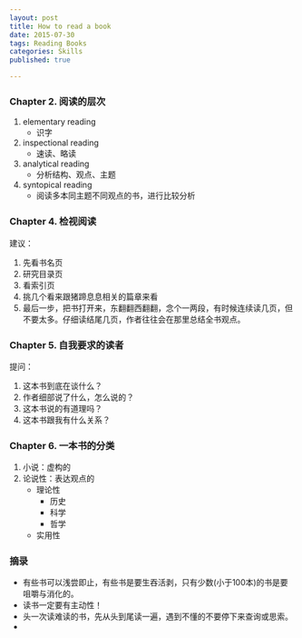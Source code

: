 ```yaml
---
layout: post
title: How to read a book
date: 2015-07-30
tags: Reading Books
categories: Skills
published: true

---
```



### Chapter 2. 阅读的层次

1. elementary reading
   * 识字
2. inspectional reading
   * 速读、略读
3. analytical reading
   * 分析结构、观点、主题
4. syntopical reading
   * 阅读多本同主题不同观点的书，进行比较分析


### Chapter 4. 检视阅读

建议：

1. 先看书名页
2. 研究目录页
3. 看索引页
4. 挑几个看来跟猪蹄息息相关的篇章来看
5. 最后一步，把书打开来，东翻翻西翻翻，念个一两段，有时候连续读几页，但不要太多。仔细读结尾几页，作者往往会在那里总结全书观点。

### Chapter 5. 自我要求的读者

提问：

1. 这本书到底在谈什么？
2. 作者细部说了什么，怎么说的？
3. 这本书说的有道理吗？
4. 这本书跟我有什么关系？

### Chapter 6. 一本书的分类

1. 小说：虚构的
2. 论说性：表达观点的
    * 理论性
        * 历史
        * 科学
        * 哲学
    * 实用性


### 摘录
* 有些书可以浅尝即止，有些书是要生吞活剥，只有少数(小于100本)的书是要咀嚼与消化的。
* 读书一定要有主动性！
* 头一次读难读的书，先从头到尾读一遍，遇到不懂的不要停下来查询或思索。
* 